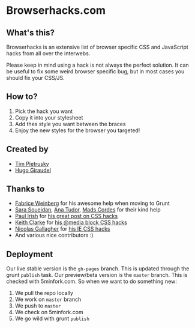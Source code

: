 Browserhacks.com
================

What's this?
------------

Browserhacks is an extensive list of browser specific CSS and JavaScript hacks from all over the interwebs.

Please keep in mind using a hack is not always the perfect solution. It can be useful to fix some weird browser specific bug, but in most cases you should fix your CSS/JS.


How to?
-------

1. Pick the hack you want
2. Copy it into your stylesheet
3. Add thes style you want between the braces
4. Enjoy the new styles for the browser you targeted!


Created by
---------

* [Tim Pietrusky](http://twitter.com/timpietrusky)
* [Hugo Giraudel](http://twitter.com/hugogiraudel)

Thanks to
---------

* [Fabrice Weinberg](http://twitter.com/fweinb) for his awesome help when moving to Grunt
* [Sara Soueidan](http://twitter.com/sarasoueidan), [Ana Tudor](http://twitter.com/thebabydino), [Mads Cordes](http://twitter.com/mobilpadde) for their kind help
* [Paul Irish](http://twitter.com/paul_irish) for [his great post on CSS hacks](http://www.paulirish.com/2009/browser-specific-css-hacks/)
* [Keith Clarke](http://twitter.com/keithclarkecouk) for [his @media block CSS hacks](http://blog.keithclark.co.uk/moving-ie-specific-css-into-media-blocks/)
* [Nicolas Gallagher](http://twitter.com/necolas) for [his IE CSS hacks](https://gist.github.com/necolas/983116)
* And various nice contributors :)


Deployment
----------

Our live stable version is the ```gh-pages``` branch. This is updated through the grunt ```publish``` task.
Our preview/beta version is the ```master``` branch. This is checked with 5minfork.com.
So when we want to do something new:

1. We pull the repo locally
2. We work on ```master``` branch
3. We push to ```master```
4. We check on 5minfork.com
5. We go wild with grunt ```publish```
